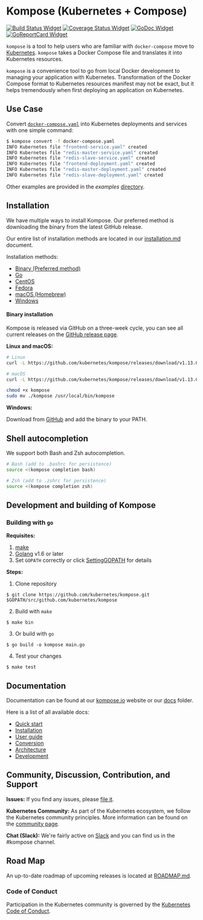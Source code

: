 # Kompose (Kubernetes + Compose)

[![Build Status Widget]][Build Status] [![Coverage Status Widget]][Coverage Status] [![GoDoc Widget]][GoDoc]  [![GoReportCard Widget]][GoReportCardResult]

`kompose` is a tool to help users who are familiar with `docker-compose` move to [Kubernetes](http://kubernetes.io). `kompose` takes a Docker Compose file and translates it into Kubernetes resources.

`kompose` is a convenience tool to go from local Docker development to managing your application with Kubernetes. Transformation of the Docker Compose format to Kubernetes resources manifest may not be exact, but it helps tremendously when first deploying an application on Kubernetes.

## Use Case

Convert [`docker-compose.yaml`](https://raw.githubusercontent.com/kubernetes/kompose/master/examples/docker-compose.yaml) into Kubernetes deployments and services with one simple command:

```sh
$ kompose convert -f docker-compose.yaml
INFO Kubernetes file "frontend-service.yaml" created         
INFO Kubernetes file "redis-master-service.yaml" created     
INFO Kubernetes file "redis-slave-service.yaml" created      
INFO Kubernetes file "frontend-deployment.yaml" created      
INFO Kubernetes file "redis-master-deployment.yaml" created  
INFO Kubernetes file "redis-slave-deployment.yaml" created 
```

Other examples are provided in the _examples_ [directory](./examples).

## Installation

We have multiple ways to install Kompose. Our preferred method is downloading the binary from the latest GitHub release.

Our entire list of installation methods are located in our [installation.md](/docs/installation.md) document.

Installation methods:
  - [Binary (Preferred method)](/docs/installation.md#github-release)
  - [Go](/docs/installation.md#go)
  - [CentOS](/docs/installation.md#centos)
  - [Fedora](/docs/installation.md#fedora)
  - [macOS (Homebrew)](/docs/installation.md#macos)
  - [Windows](/docs/installation.md#windows)

#### Binary installation

Kompose is released via GitHub on a three-week cycle, you can see all current releases on the [GitHub release page](https://github.com/kubernetes/kompose/releases).

__Linux and macOS:__

```sh
# Linux
curl -L https://github.com/kubernetes/kompose/releases/download/v1.13.0/kompose-linux-amd64 -o kompose

# macOS
curl -L https://github.com/kubernetes/kompose/releases/download/v1.13.0/kompose-darwin-amd64 -o kompose

chmod +x kompose
sudo mv ./kompose /usr/local/bin/kompose
```

__Windows:__

Download from [GitHub](https://github.com/kubernetes/kompose/releases/download/v1.13.0/kompose-windows-amd64.exe) and add the binary to your PATH.

## Shell autocompletion

We support both Bash and Zsh autocompletion.

```sh
# Bash (add to .bashrc for persistence)
source <(kompose completion bash)

# Zsh (add to .zshrc for persistence)
source <(kompose completion zsh)
```

## Development and building of Kompose

### Building with `go`
__Requisites:__
1. [make](https://www.gnu.org/software/make/)
2. [Golang](https://golang.org/) v1.6 or later
3. Set `GOPATH` correctly or click [SettingGOPATH](https://github.com/golang/go/wiki/SettingGOPATH) for details

__Steps:__
1. Clone repository
```console
$ git clone https://github.com/kubernetes/kompose.git $GOPATH/src/github.com/kubernetes/kompose
```
2. Build with `make`
```console
$ make bin
```
3. Or build with `go`
```console
$ go build -o kompose main.go
```
4. Test your changes
```console
$ make test
```

## Documentation

Documentation can be found at our [kompose.io](http://kompose.io) website or our [docs](https://github.com/kubernetes/kompose/tree/master/docs) folder.

Here is a list of all available docs:

- [Quick start](docs/getting-started.md)
- [Installation](docs/installation.md)
- [User guide](docs/user-guide.md)
- [Conversion](docs/conversion.md)
- [Architecture](docs/architecture.md)
- [Development](docs/development.md)

## Community, Discussion, Contribution, and Support

__Issues:__ If you find any issues, please [file it](https://github.com/kubernetes/kompose/issues).

__Kubernetes Community:__ As part of the Kubernetes ecosystem, we follow the Kubernetes community principles. More information can be found on the [community page](http://kubernetes.io/community/).

__Chat (Slack):__ We're fairly active on [Slack](http://slack.kubernetes.io#kompose) and you can find us in the #kompose channel.

## Road Map

An up-to-date roadmap of upcoming releases is located at [ROADMAP.md](/ROADMAP.md).

### Code of Conduct

Participation in the Kubernetes community is governed by the [Kubernetes Code of Conduct](code-of-conduct.md).

[Build Status]: https://travis-ci.org/kubernetes/kompose
[Build Status Widget]: https://travis-ci.org/kubernetes/kompose.svg?branch=master
[GoDoc]: https://godoc.org/github.com/kubernetes/kompose
[GoDoc Widget]: https://godoc.org/github.com/kubernetes/kompose?status.svg
[Coverage Status Widget]: https://coveralls.io/repos/github/kubernetes/kompose/badge.svg?branch=master
[Coverage Status]: https://coveralls.io/github/kubernetes/kompose?branch=master
[GoReportCard Widget]: https://goreportcard.com/badge/github.com/kubernetes/kompose
[GoReportCardResult]: https://goreportcard.com/report/github.com/kubernetes/kompose
